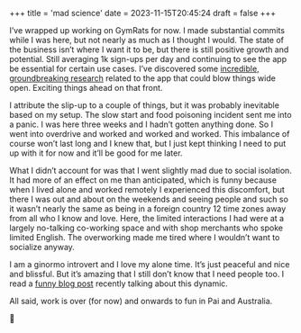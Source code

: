 +++
title = 'mad science'
date = 2023-11-15T20:45:24
draft = false
+++

I’ve wrapped up working on GymRats for now. I made substantial commits while I was here, but not nearly as much as I thought I would. The state of the business isn’t where I want it to be, but there is still positive growth and potential. Still averaging 1k sign-ups per day and continuing to see the app be essential for certain use cases. I’ve discovered some [incredible, groundbreaking research](https://www.sciencedaily.com/releases/2023/11/231102162557.htm) related to the app that could blow things wide open. Exciting things ahead on that front.

I attribute the slip-up to a couple of things, but it was probably inevitable based on my setup. The slow start and food poisoning incident sent me into a panic. I was here three weeks and I hadn’t gotten anything done. So I went into overdrive and worked and worked and worked. This imbalance of course won’t last long and I knew that, but I just kept thinking I need to put up with it for now and it’ll be good for me later.

What I didn’t account for was that I went slightly mad due to social isolation. It had more of an effect on me than anticipated, which is funny because when I lived alone and worked remotely I experienced this discomfort, but there I was out and about on the weekends and seeing people and such so it wasn’t nearly the same as being in a foreign country 12 time zones away from all who I know and love. Here, the limited interactions I had were at a largely no-talking co-working space and with shop merchants who spoke limited English. The overworking made me tired where I wouldn’t want to socialize anyway.

I am a ginormo introvert and I love my alone time. It’s just peaceful and nice and blissful. But it’s amazing that I still don’t know that I need people too. I read a [funny blog post](https://www.christopherketcham.com/?p=441) recently talking about this dynamic.

All said, work is over (for now) and onwards to fun in Pai and Australia.

🔬
